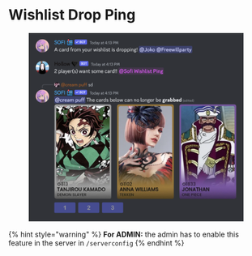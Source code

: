 # Wishlist Drop Ping

<figure><img src="../../.gitbook/assets/image (1).png" alt=""><figcaption></figcaption></figure>

{% hint style="warning" %}
**For ADMIN:** the admin has to enable this feature in the server in `/serverconfig`
{% endhint %}
